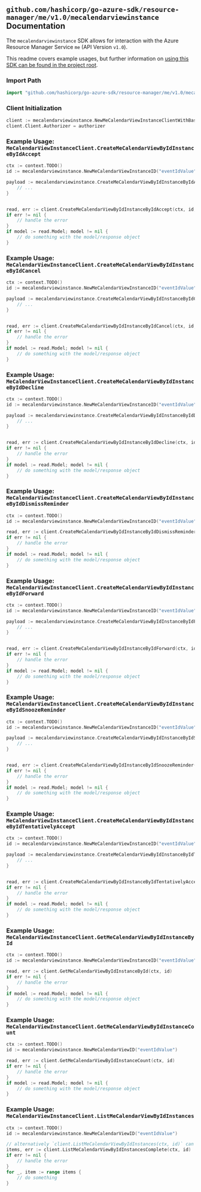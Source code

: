 
## `github.com/hashicorp/go-azure-sdk/resource-manager/me/v1.0/mecalendarviewinstance` Documentation

The `mecalendarviewinstance` SDK allows for interaction with the Azure Resource Manager Service `me` (API Version `v1.0`).

This readme covers example usages, but further information on [using this SDK can be found in the project root](https://github.com/hashicorp/go-azure-sdk/tree/main/docs).

### Import Path

```go
import "github.com/hashicorp/go-azure-sdk/resource-manager/me/v1.0/mecalendarviewinstance"
```


### Client Initialization

```go
client := mecalendarviewinstance.NewMeCalendarViewInstanceClientWithBaseURI("https://management.azure.com")
client.Client.Authorizer = authorizer
```


### Example Usage: `MeCalendarViewInstanceClient.CreateMeCalendarViewByIdInstanceByIdAccept`

```go
ctx := context.TODO()
id := mecalendarviewinstance.NewMeCalendarViewInstanceID("eventIdValue", "eventId1Value")

payload := mecalendarviewinstance.CreateMeCalendarViewByIdInstanceByIdAcceptRequest{
	// ...
}


read, err := client.CreateMeCalendarViewByIdInstanceByIdAccept(ctx, id, payload)
if err != nil {
	// handle the error
}
if model := read.Model; model != nil {
	// do something with the model/response object
}
```


### Example Usage: `MeCalendarViewInstanceClient.CreateMeCalendarViewByIdInstanceByIdCancel`

```go
ctx := context.TODO()
id := mecalendarviewinstance.NewMeCalendarViewInstanceID("eventIdValue", "eventId1Value")

payload := mecalendarviewinstance.CreateMeCalendarViewByIdInstanceByIdCancelRequest{
	// ...
}


read, err := client.CreateMeCalendarViewByIdInstanceByIdCancel(ctx, id, payload)
if err != nil {
	// handle the error
}
if model := read.Model; model != nil {
	// do something with the model/response object
}
```


### Example Usage: `MeCalendarViewInstanceClient.CreateMeCalendarViewByIdInstanceByIdDecline`

```go
ctx := context.TODO()
id := mecalendarviewinstance.NewMeCalendarViewInstanceID("eventIdValue", "eventId1Value")

payload := mecalendarviewinstance.CreateMeCalendarViewByIdInstanceByIdDeclineRequest{
	// ...
}


read, err := client.CreateMeCalendarViewByIdInstanceByIdDecline(ctx, id, payload)
if err != nil {
	// handle the error
}
if model := read.Model; model != nil {
	// do something with the model/response object
}
```


### Example Usage: `MeCalendarViewInstanceClient.CreateMeCalendarViewByIdInstanceByIdDismissReminder`

```go
ctx := context.TODO()
id := mecalendarviewinstance.NewMeCalendarViewInstanceID("eventIdValue", "eventId1Value")

read, err := client.CreateMeCalendarViewByIdInstanceByIdDismissReminder(ctx, id)
if err != nil {
	// handle the error
}
if model := read.Model; model != nil {
	// do something with the model/response object
}
```


### Example Usage: `MeCalendarViewInstanceClient.CreateMeCalendarViewByIdInstanceByIdForward`

```go
ctx := context.TODO()
id := mecalendarviewinstance.NewMeCalendarViewInstanceID("eventIdValue", "eventId1Value")

payload := mecalendarviewinstance.CreateMeCalendarViewByIdInstanceByIdForwardRequest{
	// ...
}


read, err := client.CreateMeCalendarViewByIdInstanceByIdForward(ctx, id, payload)
if err != nil {
	// handle the error
}
if model := read.Model; model != nil {
	// do something with the model/response object
}
```


### Example Usage: `MeCalendarViewInstanceClient.CreateMeCalendarViewByIdInstanceByIdSnoozeReminder`

```go
ctx := context.TODO()
id := mecalendarviewinstance.NewMeCalendarViewInstanceID("eventIdValue", "eventId1Value")

payload := mecalendarviewinstance.CreateMeCalendarViewByIdInstanceByIdSnoozeReminderRequest{
	// ...
}


read, err := client.CreateMeCalendarViewByIdInstanceByIdSnoozeReminder(ctx, id, payload)
if err != nil {
	// handle the error
}
if model := read.Model; model != nil {
	// do something with the model/response object
}
```


### Example Usage: `MeCalendarViewInstanceClient.CreateMeCalendarViewByIdInstanceByIdTentativelyAccept`

```go
ctx := context.TODO()
id := mecalendarviewinstance.NewMeCalendarViewInstanceID("eventIdValue", "eventId1Value")

payload := mecalendarviewinstance.CreateMeCalendarViewByIdInstanceByIdTentativelyAcceptRequest{
	// ...
}


read, err := client.CreateMeCalendarViewByIdInstanceByIdTentativelyAccept(ctx, id, payload)
if err != nil {
	// handle the error
}
if model := read.Model; model != nil {
	// do something with the model/response object
}
```


### Example Usage: `MeCalendarViewInstanceClient.GetMeCalendarViewByIdInstanceById`

```go
ctx := context.TODO()
id := mecalendarviewinstance.NewMeCalendarViewInstanceID("eventIdValue", "eventId1Value")

read, err := client.GetMeCalendarViewByIdInstanceById(ctx, id)
if err != nil {
	// handle the error
}
if model := read.Model; model != nil {
	// do something with the model/response object
}
```


### Example Usage: `MeCalendarViewInstanceClient.GetMeCalendarViewByIdInstanceCount`

```go
ctx := context.TODO()
id := mecalendarviewinstance.NewMeCalendarViewID("eventIdValue")

read, err := client.GetMeCalendarViewByIdInstanceCount(ctx, id)
if err != nil {
	// handle the error
}
if model := read.Model; model != nil {
	// do something with the model/response object
}
```


### Example Usage: `MeCalendarViewInstanceClient.ListMeCalendarViewByIdInstances`

```go
ctx := context.TODO()
id := mecalendarviewinstance.NewMeCalendarViewID("eventIdValue")

// alternatively `client.ListMeCalendarViewByIdInstances(ctx, id)` can be used to do batched pagination
items, err := client.ListMeCalendarViewByIdInstancesComplete(ctx, id)
if err != nil {
	// handle the error
}
for _, item := range items {
	// do something
}
```
